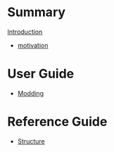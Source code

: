 # Summary

[Introduction](./introduction/introduction.md)
- [motivation](./introduction/motivation.md)

# User Guide
- [Modding](./modding/modding.md)

# Reference Guide
- [Structure](./structure/structure.md)
